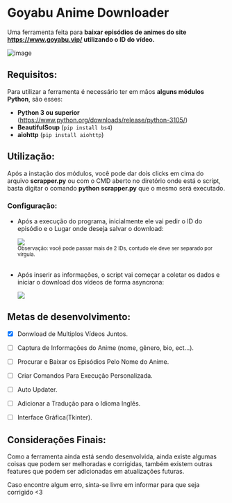 # Goyabu Anime Downloader
Uma ferramenta feita para **baixar episódios de animes do site <a href="https://www.goyabu.vip/" target="_blank">https://www.goyabu.vip/</a> utilizando o ID do vídeo.**


![image](https://user-images.githubusercontent.com/100825381/178635415-064f45c1-b68d-40e8-beea-8dfc49c3656d.png)

## Requisitos:
  
  Para utilizar a ferramenta é necessário ter em mãos **alguns módulos Python**, são esses:
  - **Python 3 ou superior** (https://www.python.org/downloads/release/python-3105/)
  - **BeautifulSoup** (`pip install bs4`)
  - **aiohttp** (`pip install aiohttp`) 





## Utilização:

  Após a instação dos módulos, você pode dar dois clicks em cima do arquivo **scrapper.py** 
  ou com o CMD aberto no diretório onde está o script, basta digitar o comando **python scrapper.py** que o mesmo será
  executado.
  
  ### Configuração:
  * Após a execução do programa, inicialmente ele vai pedir o ID do episódio e o Lugar onde deseja salvar o download:
    <p>
      <img src='https://user-images.githubusercontent.com/100825381/178629668-4b66edbc-3413-4943-84f7-c16566efff63.PNG'><br>
      <sub>Observação: você pode passar mais de 2 IDs, contudo ele deve ser separado por vírgula.</sub><br><br>
    </p>
    
  * Após inserir as informações, o script vai começar a coletar os dados e iniciar o download dos vídeos de forma asyncrona:
    <p>
      <img src='https://user-images.githubusercontent.com/100825381/178630459-476c1b92-fd8c-4528-9ccc-5f49a01dbace.PNG'><br>
    </p>


## Metas de desenvolvimento:
  * [x] Donwload de Multiplos Vídeos Juntos.
  * [ ] Captura de Informações do Anime (nome, gênero, bio, ect...).
  * [ ] Procurar e Baixar os Episódios Pelo Nome do Anime.
  * [ ] Criar Comandos Para Execução Personalizada.
  * [ ] Auto Updater.
  * [ ] Adicionar a Tradução para o Idioma Inglês.
  * [ ] Interface Gráfica(Tkinter). 


## Considerações Finais:

  Como a ferramenta ainda está sendo desenvolvida, ainda existe algumas coisas que podem ser melhoradas e corrigidas, também existem
  outras features que podem ser adicionadas em atualizações futuras. 
  
  Caso encontre algum erro, sinta-se livre em informar para que seja corrigido <3

